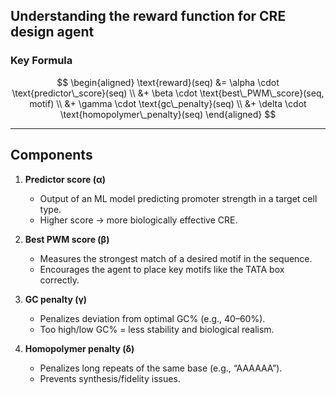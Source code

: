 ## Understanding the reward function for CRE design agent

### Key Formula

$$
\begin{aligned}
\text{reward}(seq) &= \alpha \cdot \text{predictor\_score}(seq) \\
&+ \beta \cdot \text{best\_PWM\_score}(seq, motif) \\
&+ \gamma \cdot \text{gc\_penalty}(seq) \\
&+ \delta \cdot \text{homopolymer\_penalty}(seq)
\end{aligned}
$$


---

## Components

1. **Predictor score (α)**  
   - Output of an ML model predicting promoter strength in a target cell type.  
   - Higher score → more biologically effective CRE.

2. **Best PWM score (β)**  
   - Measures the strongest match of a desired motif in the sequence.  
   - Encourages the agent to place key motifs like the TATA box correctly.

3. **GC penalty (γ)**  
   - Penalizes deviation from optimal GC% (e.g., 40–60%).  
   - Too high/low GC% = less stability and biological realism.

4. **Homopolymer penalty (δ)**  
   - Penalizes long repeats of the same base (e.g., “AAAAAA”).  
   - Prevents synthesis/fidelity issues.
